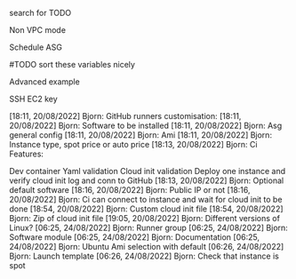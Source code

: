 search for TODO

Non VPC mode

Schedule ASG


#TODO sort these variables nicely

Advanced example

SSH EC2 key

[18:11, 20/08/2022] Bjorn: GitHub runners customisation:
[18:11, 20/08/2022] Bjorn: Software to be installed
[18:11, 20/08/2022] Bjorn: Asg general config
[18:11, 20/08/2022] Bjorn: Ami
[18:11, 20/08/2022] Bjorn: Instance type, spot price or auto price
[18:13, 20/08/2022] Bjorn: Ci Features:

Dev container
Yaml validation
Cloud init validation
Deploy one instance and verify cloud init log and conn to GitHub
[18:13, 20/08/2022] Bjorn: Optional default software
[18:16, 20/08/2022] Bjorn: Public IP or not
[18:16, 20/08/2022] Bjorn: Ci can connect to instance and wait for cloud init to be done
[18:54, 20/08/2022] Bjorn: Custom cloud init file
[18:54, 20/08/2022] Bjorn: Zip of cloud init file
[19:05, 20/08/2022] Bjorn: Different versions of Linux?
[06:25, 24/08/2022] Bjorn: Runner group
[06:25, 24/08/2022] Bjorn: Software module
[06:25, 24/08/2022] Bjorn: Documentation
[06:25, 24/08/2022] Bjorn: Ubuntu Ami selection with default
[06:26, 24/08/2022] Bjorn: Launch template
[06:26, 24/08/2022] Bjorn: Check that instance is spot
